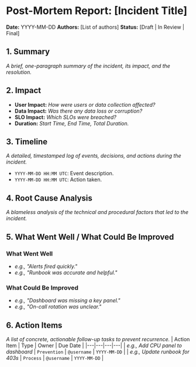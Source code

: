# Post-Mortem Report: [Incident Title]

**Date:** YYYY-MM-DD
**Authors:** [List of authors]
**Status:** [Draft | In Review | Final]

## 1. Summary
*A brief, one-paragraph summary of the incident, its impact, and the resolution.*

## 2. Impact
-   **User Impact:** *How were users or data collection affected?*
-   **Data Impact:** *Was there any data loss or corruption?*
-   **SLO Impact:** *Which SLOs were breached?*
-   **Duration:** *Start Time, End Time, Total Duration.*

## 3. Timeline
*A detailed, timestamped log of events, decisions, and actions during the incident.*
-   `YYYY-MM-DD HH:MM UTC`: Event description.
-   `YYYY-MM-DD HH:MM UTC`: Action taken.

## 4. Root Cause Analysis
*A blameless analysis of the technical and procedural factors that led to the incident.*

## 5. What Went Well / What Could Be Improved
### What Went Well
-   *e.g., "Alerts fired quickly."*
-   *e.g., "Runbook was accurate and helpful."*

### What Could Be Improved
-   *e.g., "Dashboard was missing a key panel."*
-   *e.g., "On-call rotation was unclear."*

## 6. Action Items
*A list of concrete, actionable follow-up tasks to prevent recurrence.*
| Action Item | Type | Owner | Due Date |
|---|---|---|---|
| *e.g., Add CPU panel to dashboard* | `Prevention` | `@username` | `YYYY-MM-DD` |
| *e.g., Update runbook for 403s* | `Process` | `@username` | `YYYY-MM-DD` |